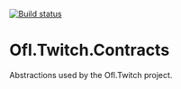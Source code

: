 [![Build status](https://ci.appveyor.com/api/projects/status/xjgc65iltkv2x830?svg=true)](https://ci.appveyor.com/project/OneFrameLink/ofl-twitch-contracts)

# Ofl.Twitch.Contracts
Abstractions used by the Ofl.Twitch project.
